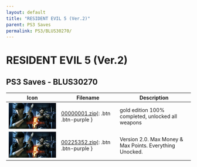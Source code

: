 ```yaml
---
layout: default
title: "RESIDENT EVIL 5 (Ver.2)"
parent: PS3 Saves
permalink: PS3/BLUS30270/
---
```

# RESIDENT EVIL 5 (Ver.2)

## PS3 Saves - BLUS30270

| Icon | Filename | Description |
|------|----------|-------------|
| ![RESIDENT EVIL 5 (Ver.2)](ICON0.PNG) | [00000001.zip](00000001.zip){: .btn .btn-purple } | gold edition 100% completed, unlocked all weapons |
| ![RESIDENT EVIL 5 (Ver.2)](ICON0.PNG) | [00225352.zip](00225352.zip){: .btn .btn-purple } | Version 2.0. Max Money & Max Points. Everything Unocked. |
